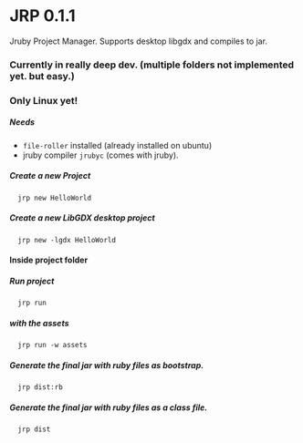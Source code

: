 # JRP 0.1.1
Jruby Project Manager. Supports desktop libgdx and compiles to jar.

### Currently in really deep dev. (multiple folders not implemented yet. but easy.)
### Only Linux yet!


##### Needs
 * `file-roller` installed (already installed on ubuntu)
 * jruby compiler `jrubyc` (comes with jruby).

##### Create a new Project
`  jrp new HelloWorld`

##### Create a new LibGDX desktop project 
`  jrp new -lgdx HelloWorld`

#### Inside project folder
##### Run project 
`  jrp run`
##### with the assets
`  jrp run -w assets`


##### Generate the final jar with ruby files as bootstrap.
`  jrp dist:rb`

##### Generate the final jar with ruby files as a class file.
`  jrp dist`
